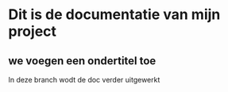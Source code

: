 # Dit is de documentatie van mijn project
## we voegen een ondertitel toe

In deze branch wodt de doc verder uitgewerkt